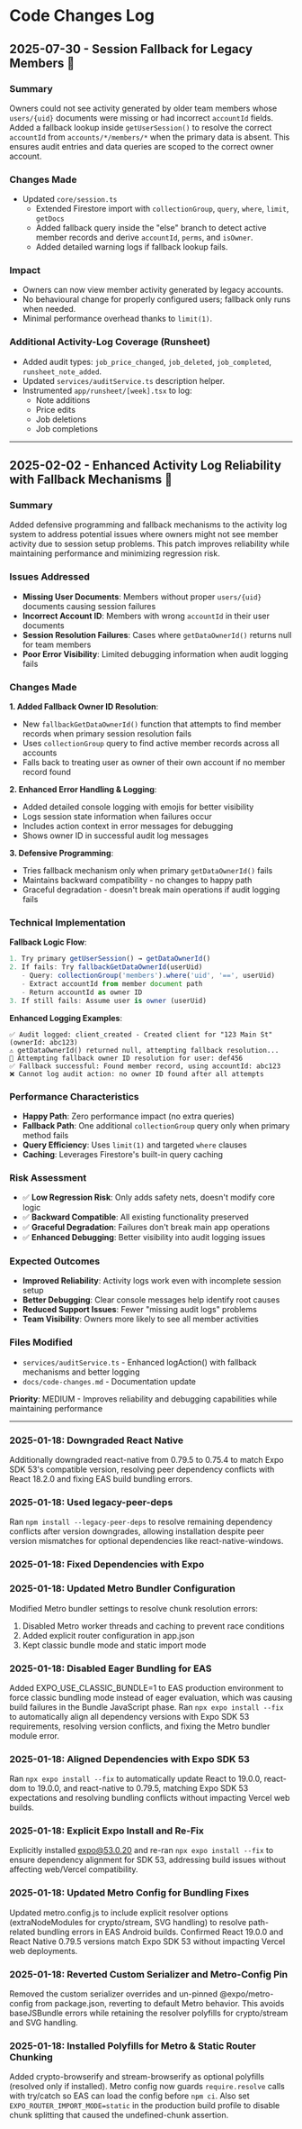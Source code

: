 # Code Changes Log

## 2025-07-30 - Session Fallback for Legacy Members 👥

### Summary
Owners could not see activity generated by older team members whose `users/{uid}` documents were missing or had incorrect `accountId` fields. Added a fallback lookup inside `getUserSession()` to resolve the correct `accountId` from `accounts/*/members/*` when the primary data is absent. This ensures audit entries and data queries are scoped to the correct owner account.

### Changes Made
- Updated `core/session.ts`
  - Extended Firestore import with `collectionGroup`, `query`, `where`, `limit`, `getDocs`
  - Added fallback query inside the "else" branch to detect active member records and derive `accountId`, `perms`, and `isOwner`.
  - Added detailed warning logs if fallback lookup fails.

### Impact
- Owners can now view member activity generated by legacy accounts.
- No behavioural change for properly configured users; fallback only runs when needed.
- Minimal performance overhead thanks to `limit(1)`.

### Additional Activity-Log Coverage (Runsheet)
- Added audit types: `job_price_changed`, `job_deleted`, `job_completed`, `runsheet_note_added`.
- Updated `services/auditService.ts` description helper.
- Instrumented `app/runsheet/[week].tsx` to log:
  - Note additions
  - Price edits
  - Job deletions
  - Job completions

---

## 2025-02-02 - Enhanced Activity Log Reliability with Fallback Mechanisms 🔧

### Summary
Added defensive programming and fallback mechanisms to the activity log system to address potential issues where owners might not see member activity due to session setup problems. This patch improves reliability while maintaining performance and minimizing regression risk.

### Issues Addressed
- **Missing User Documents**: Members without proper `users/{uid}` documents causing session failures
- **Incorrect Account ID**: Members with wrong `accountId` in their user documents
- **Session Resolution Failures**: Cases where `getDataOwnerId()` returns null for team members
- **Poor Error Visibility**: Limited debugging information when audit logging fails

### Changes Made

**1. Added Fallback Owner ID Resolution**:
- New `fallbackGetDataOwnerId()` function that attempts to find member records when primary session resolution fails
- Uses `collectionGroup` query to find active member records across all accounts
- Falls back to treating user as owner of their own account if no member record found

**2. Enhanced Error Handling & Logging**:
- Added detailed console logging with emojis for better visibility
- Logs session state information when failures occur
- Includes action context in error messages for debugging
- Shows owner ID in successful audit log messages

**3. Defensive Programming**:
- Tries fallback mechanism only when primary `getDataOwnerId()` fails
- Maintains backward compatibility - no changes to happy path
- Graceful degradation - doesn't break main operations if audit logging fails

### Technical Implementation

**Fallback Logic Flow**:
```typescript
1. Try primary getUserSession() → getDataOwnerId()
2. If fails: Try fallbackGetDataOwnerId(userUid)
   - Query: collectionGroup('members').where('uid', '==', userUid)
   - Extract accountId from member document path
   - Return accountId as owner ID
3. If still fails: Assume user is owner (userUid)
```

**Enhanced Logging Examples**:
```
✅ Audit logged: client_created - Created client for "123 Main St" (ownerId: abc123)
⚠️ getDataOwnerId() returned null, attempting fallback resolution...
🔄 Attempting fallback owner ID resolution for user: def456
✅ Fallback successful: Found member record, using accountId: abc123
❌ Cannot log audit action: no owner ID found after all attempts
```

### Performance Characteristics
- **Happy Path**: Zero performance impact (no extra queries)
- **Fallback Path**: One additional `collectionGroup` query only when primary method fails
- **Query Efficiency**: Uses `limit(1)` and targeted `where` clauses
- **Caching**: Leverages Firestore's built-in query caching

### Risk Assessment
- ✅ **Low Regression Risk**: Only adds safety nets, doesn't modify core logic
- ✅ **Backward Compatible**: All existing functionality preserved
- ✅ **Graceful Degradation**: Failures don't break main app operations
- ✅ **Enhanced Debugging**: Better visibility into audit logging issues

### Expected Outcomes
- **Improved Reliability**: Activity logs work even with incomplete session setup
- **Better Debugging**: Clear console messages help identify root causes
- **Reduced Support Issues**: Fewer "missing audit logs" problems
- **Team Visibility**: Owners more likely to see all member activities

### Files Modified
- `services/auditService.ts` - Enhanced logAction() with fallback mechanisms and better logging
- `docs/code-changes.md` - Documentation update

**Priority**: MEDIUM - Improves reliability and debugging capabilities while maintaining performance

--- 

### 2025-01-18: Downgraded React Native
Additionally downgraded react-native from 0.79.5 to 0.75.4 to match Expo SDK 53's compatible version, resolving peer dependency conflicts with React 18.2.0 and fixing EAS build bundling errors. 

### 2025-01-18: Used legacy-peer-deps
Ran `npm install --legacy-peer-deps` to resolve remaining dependency conflicts after version downgrades, allowing installation despite peer version mismatches for optional dependencies like react-native-windows. 

### 2025-01-18: Fixed Dependencies with Expo

### 2025-01-18: Updated Metro Bundler Configuration
Modified Metro bundler settings to resolve chunk resolution errors:
1. Disabled Metro worker threads and caching to prevent race conditions
2. Added explicit router configuration in app.json
3. Kept classic bundle mode and static import mode

### 2025-01-18: Disabled Eager Bundling for EAS
Added EXPO_USE_CLASSIC_BUNDLE=1 to EAS production environment to force classic bundling mode instead of eager evaluation, which was causing build failures in the Bundle JavaScript phase.
Ran `npx expo install --fix` to automatically align all dependency versions with Expo SDK 53 requirements, resolving version conflicts, and fixing the Metro bundler module error. 

### 2025-01-18: Aligned Dependencies with Expo SDK 53
Ran `npx expo install --fix` to automatically update React to 19.0.0, react-dom to 19.0.0, and react-native to 0.79.5, matching Expo SDK 53 expectations and resolving bundling conflicts without impacting Vercel web builds. 

### 2025-01-18: Explicit Expo Install and Re-Fix
Explicitly installed expo@53.0.20 and re-ran `npx expo install --fix` to ensure dependency alignment for SDK 53, addressing build issues without affecting web/Vercel compatibility. 

### 2025-01-18: Updated Metro Config for Bundling Fixes
Updated metro.config.js to include explicit resolver options (extraNodeModules for crypto/stream, SVG handling) to resolve path-related bundling errors in EAS Android builds. Confirmed React 19.0.0 and React Native 0.79.5 versions match Expo SDK 53 without impacting Vercel web deployments. 

### 2025-01-18: Reverted Custom Serializer and Metro-Config Pin
Removed the custom serializer overrides and un-pinned @expo/metro-config from package.json, reverting to default Metro behavior. This avoids baseJSBundle errors while retaining the resolver polyfills for crypto/stream and SVG handling. 

### 2025-01-18: Installed Polyfills for Metro & Static Router Chunking
Added crypto-browserify and stream-browserify as optional polyfills (resolved only if installed). Metro config now guards `require.resolve` calls with try/catch so EAS can load the config before `npm ci`. Also set `EXPO_ROUTER_IMPORT_MODE=static` in the production build profile to disable chunk splitting that caused the undefined-chunk assertion. 